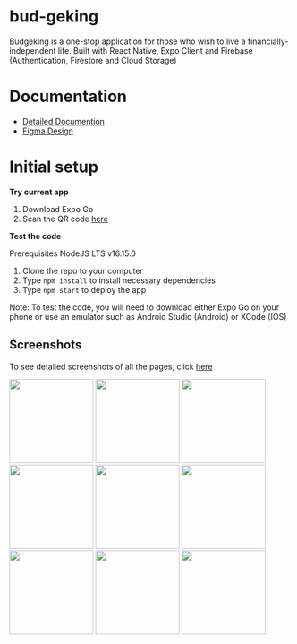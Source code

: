 # bud-geking
Budgeking is a one-stop application for those who wish to live a financially-independent life. Built with React Native, Expo Client and Firebase (Authentication, Firestore and Cloud Storage)

# Documentation
* [Detailed Documention](https://docs.google.com/document/d/1k4VazaZHAI3w1kuXmQN6So3564e1HIpuI-TlyMq-8G8/edit?usp=sharing)
* [Figma Design](https://www.figma.com/file/BGdbq2WKGm8pmVtKjviBbX/Bud-geking?node-id=0%3A1)

# Initial setup
**Try current app**
1. Download Expo Go
2. Scan the QR code [here](https://expo.dev/@winlaeyee/budgeking?serviceType=classic&distribution=expo-go)

**Test the code**

Prerequisites NodeJS LTS v16.15.0
1. Clone the repo to your computer
2. Type `npm install` to install necessary dependencies
3. Type `npm start` to deploy the app

Note: To test the code, you will need to download either Expo Go on your phone or use an emulator such as Android Studio (Android) or XCode (IOS)

## Screenshots 
To see detailed screenshots of all the pages, click [here](https://docs.google.com/presentation/d/12lQwZ0HUSKBtfXtvblGsm9swIg3SwVCNHRHE8SXtlBw/edit?usp=sharing )

<div flex="row">
<img src="https://user-images.githubusercontent.com/54767477/183671598-b54d4895-2ee9-4f0d-8034-ca2c8df178bd.png" width="150">
<img src="https://user-images.githubusercontent.com/54767477/183671634-b02e86a9-1361-48f0-9551-1f0e866793c2.png" width="150">
<img src="https://user-images.githubusercontent.com/54767477/183671685-3ab6877f-78ac-4204-aff8-a0854ce9c8c3.png" width="150">
</div>
<div flex="row">
<img src="https://user-images.githubusercontent.com/54767477/183671742-f501b3fa-6fe1-45f7-931b-4518120675cf.png" width="150">
<img src="https://user-images.githubusercontent.com/54767477/183671781-b4e1d384-c3ee-49ae-8c9d-39dbd777f4b4.png" width="150">
<img src="https://user-images.githubusercontent.com/54767477/183671809-299c7862-e93e-4304-9634-9aa0249c981a.png" width="150">
</div>
<div flex="row">
<img src="https://user-images.githubusercontent.com/54767477/183671838-bd5d7107-8b33-4ebf-bdba-f1368015a025.png" width="150">
<img src="https://user-images.githubusercontent.com/54767477/183674289-664f58d1-01de-4107-acce-cd7b633bc24c.png" width="150">
<img src="https://user-images.githubusercontent.com/54767477/183671869-be87f3f0-a07f-4216-a304-d438efe4b7da.png" width="150">
</div>



